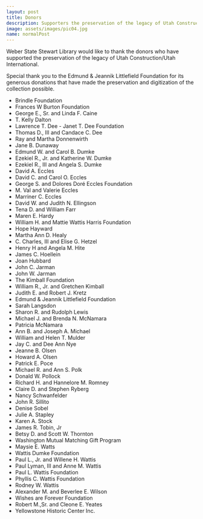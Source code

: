 ```yaml
---
layout: post
title: Donors
description: Supporters the preservation of the legacy of Utah Construction/Utah International
image: assets/images/pic04.jpg
name: normalPost
---
```


Weber State Stewart Library would like to thank the donors who have supported the preservation of the legacy of Utah Construction/Utah International.

Special thank you to the Edmund & Jeannik Littlefield Foundation for its generous donations that have made the preservation and digitization of the collection possible.

<ul>
<li>Brindle Foundation</li>
<li>Frances W Burton Foundation</li>
<li>George E., Sr. and Linda F. Caine</li>
<li>T. Kelly Dalton</li>
<li>Lawrence T. Dee - Janet T. Dee Foundation</li>
<li>Thomas D., III and Candace C. Dee</li>
<li>Ray and Martha Donnenwirth</li>
<li>Jane B. Dunaway</li>
<li>Edmund W. and Carol B. Dumke</li>
<li>Ezekiel R., Jr. and Katherine W. Dumke</li>
<li>Ezekiel R., III and Angela S. Dumke</li>
<li>David A. Eccles</li>
<li>David C. and Carol O. Eccles</li>
<li>George S. and Dolores Doré Eccles Foundation</li>
<li>M. Val and Valerie Eccles</li>
<li>Marriner C. Eccles</li>
<li>David W. and Judith N. Ellingson</li>
<li>Tena D. and William Farr</li>
<li>Maren E. Hardy</li>
<li>William H. and Mattie Wattis Harris Foundation</li>
<li>Hope Hayward</li>
<li>Martha Ann D. Healy</li>
<li>C. Charles, III and Elise G. Hetzel</li>
<li>Henry H and Angela M. Hite</li>
<li>James C. Hoellein</li>
<li>Joan Hubbard</li>
<li>John C. Jarman</li>
<li>John W. Jarman</li>
<li>The Kimball Foundation</li>
<li>William R., Jr. and Gretchen Kimball</li>
<li>Judith E. and Robert J. Kretz</li>
<li>Edmund & Jeannik Littlefield Foundation</li>
<li>Sarah Langsdon</li>
<li>Sharon R. and Rudolph Lewis</li>
<li>Michael J. and Brenda N. McNamara</li>
<li>Patricia McNamara</li>
<li>Ann B. and Joseph A. Michael</li>
<li>William and Helen T. Mulder</li>
<li>Jay C. and Dee Ann Nye</li>
<li>Jeanne B. Olsen</li>
<li>Howard A. Olsen</li>
<li>Patrick E. Poce</li>
<li>Michael R. and Ann S. Polk</li>
<li>Donald W. Pollock</li>
<li>Richard H. and Hannelore M. Romney</li>
<li>Claire D. and Stephen Ryberg</li>
<li>Nancy Schwanfelder</li>
<li>John R. Sillito</li>
<li>Denise Sobel</li>
<li>Julie A. Stapley</li>
<li>Karen A. Stock</li>
<li>James R. Tobin, Jr</li>
<li>Betsy D. and Scott W. Thornton</li>
<li>Washington Mutual Matching Gift Program</li>
<li>Maysie E. Watts</li>
<li>Wattis Dumke Foundation</li>
<li>Paul L., Jr. and Willene H. Wattis</li>
<li>Paul Lyman, III and Anne M. Wattis</li>
<li>Paul L. Wattis Foundation</li>
<li>Phyllis C. Wattis Foundation</li>
<li>Rodney W. Wattis</li>
<li>Alexander M. and Beverlee E. Wilson</li>
<li>Wishes are Forever Foundation</li>
<li>Robert M.,Sr. and Cleone E. Yeates</li>
<li>Yellowstone Historic Center Inc.</li>
</ul>
